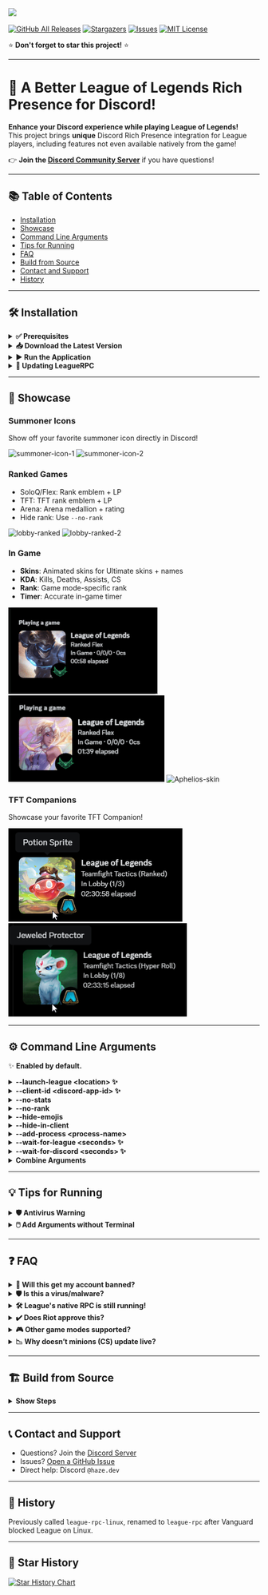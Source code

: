 <img src="https://github.com/its-haze/league-rpc/blob/master/assets/league-rpc.png?raw=true" width="30%" height="auto" />

<div align="left">

<a href="https://github.com/its-haze/league-rpc/releases/latest">![GitHub All Releases](https://img.shields.io/github/downloads/its-haze/league-rpc/total.svg?style=for-the-badge&color=purple)</a> 
<a href="https://github.com/its-haze/league-rpc/stargazers">![Stargazers](https://img.shields.io/github/stars/its-haze/league-rpc.svg?style=for-the-badge)</a> 
<a href="https://github.com/its-haze/league-rpc/issues">![Issues](https://img.shields.io/github/issues/its-haze/league-rpc.svg?style=for-the-badge)</a> 
<a href="https://github.com/Its-Haze/league-rpc/blob/master/LICENSE.txt">![MIT License](https://img.shields.io/github/license/its-haze/league-rpc.svg?style=for-the-badge)</a>

</div>

⭐ **Don't forget to star this project!** ⭐

---

# 🚀 A Better League of Legends Rich Presence for Discord!

**Enhance your Discord experience while playing League of Legends!**  
This project brings **unique** Discord Rich Presence integration for League players, including features not even available natively from the game!

👉 **Join the [Discord Community Server](https://discord.haze.sh)** if you have questions!

---

## 📚 Table of Contents

- [Installation](#installation)
- [Showcase](#showcase)
- [Command Line Arguments](#command-line-arguments)
- [Tips for Running](#tips-for-running)
- [FAQ](#faq)
- [Build from Source](#build-from-source)
- [Contact and Support](#contact-and-support)
- [History](#history)

---

## 🛠️ Installation

<details>
<summary><strong>✅ Prerequisites</strong></summary>

- **Windows Terminal** is recommended for a better experience:
  - Install: [Windows Terminal](https://aka.ms/terminal)
  - Set as default: [Windows Terminal as Default Terminal](https://devblogs.microsoft.com/commandline/windows-terminal-as-your-default-command-line-experience/)
</details>

<details>
<summary><strong>📥 Download the Latest Version</strong></summary>

1. Go to the [Releases Page](https://github.com/Its-Haze/league-rpc/releases).
2. Download the latest `leagueRPC.exe` under the assets section.
</details>

<details>
<summary><strong>▶️ Run the Application</strong></summary>

1. Locate `leagueRPC.exe` (usually in your `Downloads` folder).
2. Double-click it to start.
   - Accept the Windows popup if it appears.
3. Done! ✨
</details>

<details>
<summary><strong>🔄 Updating LeagueRPC</strong></summary>

- **How**: Download the latest version from the [Releases Page](https://github.com/Its-Haze/league-rpc/releases).
- **When**: The terminal will notify you if a newer version is available.
</details>

---

## 🎨 Showcase

### Summoner Icons
Show off your favorite summoner icon directly in Discord!

![summoner-icon-1](images/in_client_icon_1.png) ![summoner-icon-2](images/in_client_icon_2.png)

### Ranked Games
- SoloQ/Flex: Rank emblem + LP  
- TFT: TFT rank emblem + LP  
- Arena: Arena medallion + rating  
- Hide rank: Use `--no-rank`  

![lobby-ranked](images/in_soloq_show_ranked_1.png) ![lobby-ranked-2](images/in_soloq_show_ranked_2.png)

### In Game
- **Skins**: Animated skins for Ultimate skins + names
- **KDA**: Kills, Deaths, Assists, CS
- **Rank**: Game mode-specific rank
- **Timer**: Accurate in-game timer

![Ezreal-Animated](images/animated_ezreal_showcase.gif) ![Lux-Animated](images/animated_lux_showcase.gif) ![Aphelios-skin](images/in_game_aphelios_skin_kda.png)

### TFT Companions
Showcase your favorite TFT Companion!

![tft-companion-1](images/tft_companion_showcase_1.png) ![tft-companion-2](images/tft_companion_showcase_2.png)

---

## ⚙️ Command Line Arguments

✨ **Enabled by default.**

<details>
<summary><strong>--launch-league &lt;location&gt; ✨</strong></summary>

Specify the location of your `RiotClientServices.exe` to automatically launch League.

```sh
leagueRPC.exe --launch-league "G:\Riot Games\Riot Client\RiotClientServices.exe"
```

**Default**: LeagueRPC searches for it in common drives.  
**Why**: Disables League's native RPC for better integration.
</details>

<details>
<summary><strong>--client-id &lt;discord-app-id&gt; ✨</strong></summary>

Change the displayed game on Discord.

```sh
leagueRPC.exe --client-id 1230607224296968303
```

- League of Kittens: `1230607224296968303`
- League of Linux: `1185274747836174377`
</details>

<details>
<summary><strong>--no-stats</strong></summary>

Hide KDA and CS stats from Discord.

```sh
leagueRPC.exe --no-stats
```
</details>

<details>
<summary><strong>--no-rank</strong></summary>

Hide your League rank.

```sh
leagueRPC.exe --no-rank
```
</details>

<details>
<summary><strong>--hide-emojis</strong></summary>

Hide the green/red status emojis.

```sh
leagueRPC.exe --hide-emojis
```
</details>

<details>
<summary><strong>--hide-in-client</strong></summary>

Hide Rich Presence while idle in client.

```sh
leagueRPC.exe --hide-in-client
```
</details>

<details>
<summary><strong>--add-process &lt;process-name&gt;</strong></summary>

Add custom process names.

```sh
leagueRPC.exe --add-process CustomDiscord AnotherProcess
```
</details>

<details>
<summary><strong>--wait-for-league &lt;seconds&gt; ✨</strong></summary>

Specify how long to wait for League to start.

```sh
leagueRPC.exe --wait-for-league 30
```
</details>

<details>
<summary><strong>--wait-for-discord &lt;seconds&gt; ✨</strong></summary>

Set wait time for Discord to start.

```sh
leagueRPC.exe --wait-for-discord 30
```
</details>

<details>
<summary><strong>Combine Arguments</strong></summary>

```sh
leagueRPC.exe --client-id 1194034071588851783 --launch-league --no-stats --no-rank --add-process CustomDiscord --wait-for-league -1 --wait-for-discord 30 --hide-emojis --hide-in-client
```

🛑 All arguments are optional.
</details>

---

## 💡 Tips for Running

<details>
<summary><strong>🛡️ Antivirus Warning</strong></summary>

LeagueRPC is flagged by some antivirus apps because it’s not code-signed.  
**Solution**: Whitelist it in your antivirus program.  
If in doubt, build from source — the code is open and available for you!
</details>

<details>
<summary><strong>🖱️ Add Arguments without Terminal</strong></summary>

1. Right-click on `leagueRPC.exe` → Create Shortcut  
2. Right-click on the shortcut → Properties  
3. In the **Target** field, add your arguments after `leagueRPC.exe`  
4. Double-click the shortcut to run
</details>

---

## ❓ FAQ

<details>
<summary><strong>🚫 Will this get my account banned?</strong></summary>

No! It uses Riot's local API only. No risk of bans.
</details>

<details>
<summary><strong>🛡️ Is this a virus/malware?</strong></summary>

No, it’s a false positive. This app only talks to the local League API and Discord for Rich Presence updates.  
**Open source**: verify for yourself!
</details>

<details>
<summary><strong>🛠️ League's native RPC is still running!</strong></summary>

1. Log out of League client  
2. Close it completely  
3. Start `leagueRPC.exe` to launch League  
4. Log back in  
5. Still issues? Open a GitHub issue or join [Discord Community](https://discord.haze.sh)
</details>

<details>
<summary><strong>✔️ Does Riot approve this?</strong></summary>

No official affiliation. It's an independent, open-source project.
</details>

<details>
<summary><strong>🎮 Other game modes supported?</strong></summary>

Yes! TFT, ARAM, Arena, Swarm and more.
</details>

<details>
<summary><strong>📉 Why doesn’t minions (CS) update live?</strong></summary>

Riot's API updates minion kills every 10th minion, so this is outside of our control.
</details>

---

## 🏗️ Build from Source

<details>
<summary><strong>Show Steps</strong></summary>

```powershell
git clone https://github.com/Its-Haze/league-rpc.git
cd league-rpc

# Create virtual environment
python -m venv venv
.\venv\Scripts\activate

# Install dependencies
pip install -r requirements.txt

# Install pyinstaller
pip install pyinstaller

# Build
pyinstaller --onefile --name leagueRPC.exe league_rpc/__main__.py --clean --distpath .

# Run
.\leagueRPC.exe
```
</details>

---

## 📞 Contact and Support

- Questions? Join the [Discord Server](https://discord.haze.sh)
- Issues? [Open a GitHub Issue](https://github.com/Its-Haze/league-rpc/issues)
- Direct help: Discord `@haze.dev`

---

## 📜 History

Previously called `league-rpc-linux`, renamed to `league-rpc` after Vanguard blocked League on Linux.

---

## 🌟 Star History

<a href="https://star-history.com/#its-haze/league-rpc&Date">
  <picture>
    <source media="(prefers-color-scheme: dark)" srcset="https://api.star-history.com/svg?repos=its-haze/league-rpc&type=Date&theme=dark" />
    <source media="(prefers-color-scheme: light)" srcset="https://api.star-history.com/svg?repos=its-haze/league-rpc&type=Date" />
    <img alt="Star History Chart" src="https://api.star-history.com/svg?repos=its-haze/league-rpc&type=Date" />
  </picture>
</a>
